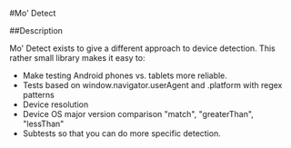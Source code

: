 #Mo' Detect

##Description

Mo' Detect exists to give a different approach to device detection.  This rather small library makes it easy to:  

  - Make testing Android phones vs. tablets more reliable.
  - Tests based on window.navigator.userAgent and .platform with regex patterns
  - Device resolution
  - Device OS major version comparison "match", "greaterThan", "lessThan"
  - Subtests so that you can do more specific detection.
